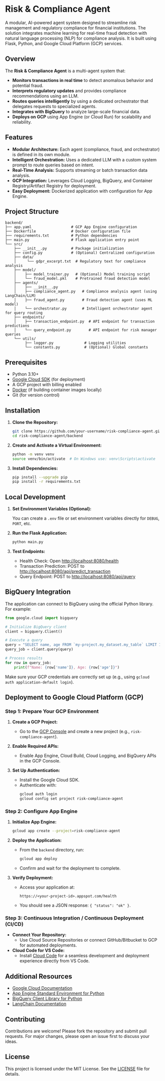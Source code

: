 # Risk & Compliance Agent

A modular, AI-powered agent system designed to streamline risk management and regulatory compliance for financial institutions. The solution integrates machine learning for real-time fraud detection with natural language processing (NLP) for compliance analysis. It is built using Flask, Python, and Google Cloud Platform (GCP) services.

## Overview

The **Risk & Compliance Agent** is a multi-agent system that:
- **Monitors transactions in real time** to detect anomalous behavior and potential fraud.
- **Interprets regulatory updates** and provides compliance recommendations using an LLM.
- **Routes queries intelligently** by using a dedicated orchestrator that delegates requests to specialized agents.
- **Integrates with BigQuery** to analyze large-scale financial data.
- **Deploys on GCP** using App Engine (or Cloud Run) for scalability and reliability.

## Features

- **Modular Architecture:** Each agent (compliance, fraud, and orchestrator) is defined in its own module.
- **Intelligent Orchestration:** Uses a dedicated LLM with a custom system prompt to route queries based on intent.
- **Real-Time Analysis:** Supports streaming or batch transaction data analysis.
- **GCP Integration:** Leverages Cloud Logging, BigQuery, and Container Registry/Artifact Registry for deployment.
- **Easy Deployment:** Dockerized application with configuration for App Engine.

## Project Structure

```
backend/
├── app.yaml                  # GCP App Engine configuration
├── Dockerfile                # Docker configuration file
├── requirements.txt          # Python dependencies
├── main.py                   # Flask application entry point
└── src/
    ├── __init__.py           # Package initialization
    ├── config.py             # (Optional) Centralized configuration
    ├── data/
    │     └── gdpr_excerpt.txt  # Regulatory text for compliance analysis
    ├── model/
    │    ├── model_trainer.py   # (Optional) Model training script
    │    └── fraud_model.pkl    # Pretrained fraud detection model
    ├── agents/
    │    ├── __init__.py
    │    ├── compliance_agent.py   # Compliance analysis agent (using LangChain/LLM)
    │    ├── fraud_agent.py        # Fraud detection agent (uses ML model)
    │    └── orchestrator.py       # Intelligent orchestrator agent for query routing
    ├── endpoints/
    │    ├── transaction_endpoint.py  # API endpoint for transaction predictions
    │    └── query_endpoint.py        # API endpoint for risk manager queries
    └── utils/
         ├── logger.py              # Logging utilities
         └── constants.py           # (Optional) Global constants
```

## Prerequisites

- Python 3.10+
- [Google Cloud SDK](https://cloud.google.com/sdk) (for deployment)
- A GCP project with billing enabled
- [Docker](https://www.docker.com/) (if building container images locally)
- Git (for version control)

## Installation

1. **Clone the Repository:**

   ```bash
   git clone https://github.com/your-username/risk-compliance-agent.git
   cd risk-compliance-agent/backend
   ```

2. **Create and Activate a Virtual Environment:**

   ```bash
   python -m venv venv
   source venv/bin/activate  # On Windows use: venv\Scripts\activate
   ```

3. **Install Dependencies:**

   ```bash
   pip install --upgrade pip
   pip install -r requirements.txt
   ```

## Local Development

1. **Set Environment Variables (Optional):**

   You can create a `.env` file or set environment variables directly for `DEBUG`, `PORT`, etc.

2. **Run the Flask Application:**

   ```bash
   python main.py
   ```

3. **Test Endpoints:**

   - Health Check: Open [http://localhost:8080/health](http://localhost:8080/health)
   - Transaction Prediction: POST to [http://localhost:8080/api/predict_transaction](http://localhost:8080/api/predict_transaction)
   - Query Endpoint: POST to [http://localhost:8080/api/query](http://localhost:8080/api/query)

## BigQuery Integration

The application can connect to BigQuery using the official Python library. For example:

```python
from google.cloud import bigquery

# Initialize BigQuery client
client = bigquery.Client()

# Execute a query
query = "SELECT name, age FROM `my-project.my_dataset.my_table` LIMIT 10"
query_job = client.query(query)

# Process results
for row in query_job:
    print(f"Name: {row['name']}, Age: {row['age']}")
```

Make sure your GCP credentials are correctly set up (e.g., using `gcloud auth application-default login`).

## Deployment to Google Cloud Platform (GCP)

### Step 1: Prepare Your GCP Environment

1. **Create a GCP Project:**
   - Go to the [GCP Console](https://console.cloud.google.com/) and create a new project (e.g., `risk-compliance-agent`).

2. **Enable Required APIs:**
   - Enable App Engine, Cloud Build, Cloud Logging, and BigQuery APIs in the GCP Console.

3. **Set Up Authentication:**
   - Install the Google Cloud SDK.
   - Authenticate with:
     ```bash
     gcloud auth login
     gcloud config set project risk-compliance-agent
     ```

### Step 2: Configure App Engine

1. **Initialize App Engine:**
   ```bash
   gcloud app create --project=risk-compliance-agent
   ```

2. **Deploy the Application:**
   - From the `backend` directory, run:
     ```bash
     gcloud app deploy
     ```
   - Confirm and wait for the deployment to complete.

3. **Verify Deployment:**
   - Access your application at:
     ```
     https://<your-project-id>.appspot.com/health
     ```
   - You should see a JSON response: `{ "status": "ok" }`.

### Step 3: Continuous Integration / Continuous Deployment (CI/CD)

- **Connect Your Repository:**
  - Use Cloud Source Repositories or connect GitHub/Bitbucket to GCP for automated deployments.
- **Cloud Code for VS Code:**
  - Install [Cloud Code](https://cloud.google.com/code) for a seamless development and deployment experience directly from VS Code.

## Additional Resources

- [Google Cloud Documentation](https://cloud.google.com/docs)
- [App Engine Standard Environment for Python](https://cloud.google.com/appengine/docs/standard/python3)
- [BigQuery Client Library for Python](https://googleapis.dev/python/bigquery/latest/index.html)
- [LangChain Documentation](https://python.langchain.com/)

## Contributing

Contributions are welcome! Please fork the repository and submit pull requests. For major changes, please open an issue first to discuss your ideas.

## License

This project is licensed under the MIT License. See the [LICENSE](LICENSE) file for details.

